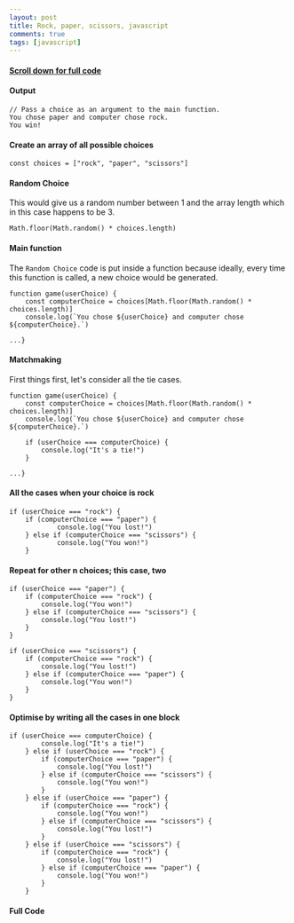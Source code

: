 ```yaml
---
layout: post
title: Rock, paper, scissors, javascript
comments: true
tags: [javascript]
---
```


#### [Scroll down for full code](#full-code)

#### Output

```
// Pass a choice as an argument to the main function.
You chose paper and computer chose rock.
You win!
```

#### Create an array of all possible choices   

```const choices = ["rock", "paper", "scissors"]```

#### Random Choice
This would give us a random number between 1 and the array length which in this case happens to be 3.

```Math.floor(Math.random() * choices.length)```


#### Main function
The ```Random Choice``` code is put inside a function because ideally, every time this function is called, a new choice would be generated.
```
function game(userChoice) {
    const computerChoice = choices[Math.floor(Math.random() * choices.length)]
    console.log(`You chose ${userChoice} and computer chose ${computerChoice}.`)

...}
 ```

#### Matchmaking
First things first, let's consider all the tie cases.

```
function game(userChoice) {
    const computerChoice = choices[Math.floor(Math.random() * choices.length)]
    console.log(`You chose ${userChoice} and computer chose ${computerChoice}.`)

   	if (userChoice === computerChoice) {
        console.log("It's a tie!")
    }

...}
```

#### All the cases when your choice is rock

```
if (userChoice === "rock") {
	if (computerChoice === "paper") {
            console.log("You lost!")
    } else if (computerChoice === "scissors") {
            console.log("You won!")
    }
```

#### Repeat for other n choices; this case, two

```
if (userChoice === "paper") {
    if (computerChoice === "rock") {
        console.log("You won!")
    } else if (computerChoice === "scissors") {
        console.log("You lost!")
    }
}

if (userChoice === "scissors") {
    if (computerChoice === "rock") {
        console.log("You lost!")
    } else if (computerChoice === "paper") {
        console.log("You won!")
    }
}
```

#### Optimise by writing all the cases in one block

```
if (userChoice === computerChoice) {
        console.log("It's a tie!")
    } else if (userChoice === "rock") {
        if (computerChoice === "paper") {
            console.log("You lost!")
        } else if (computerChoice === "scissors") {
            console.log("You won!")
        }
    } else if (userChoice === "paper") {
        if (computerChoice === "rock") {
            console.log("You won!")
        } else if (computerChoice === "scissors") {
            console.log("You lost!")
        }
    } else if (userChoice === "scissors") {
        if (computerChoice === "rock") {
            console.log("You lost!")
        } else if (computerChoice === "paper") {
            console.log("You won!")
        }
    }
```

#### <a name="full-code">Full Code</a>

<script src="https://gist.github.com/rohanharikr/8bfbd1471389e795b436cd87ab09a444.js"></script>